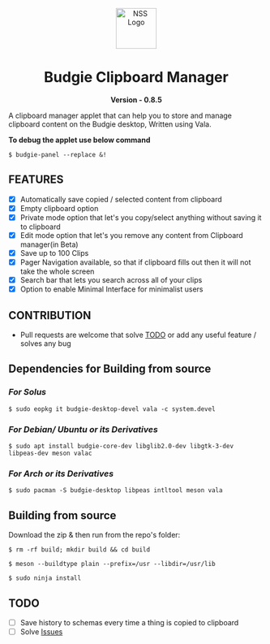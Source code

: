 <p align="center"><a href="#budgie-clipboard-manager"><img src="https://raw.githubusercontent.com/prateekmedia/budgie-clipboard-applet/main/clipmgr-darkicon.png" height=80px alt="NSS Logo"/></a></p>
<h1 align="center">Budgie Clipboard Manager</h1>
<p align="center"><b>Version - 0.8.5</b></p>
A clipboard manager applet that can help you to store and manage clipboard content on the Budgie desktop, Written using Vala.  

**To debug the applet use below command**   
```
$ budgie-panel --replace &!
```

## FEATURES
- [x] Automatically save copied / selected content from clipboard
- [x] Empty clipboard option
- [x] Private mode option that let's you copy/select anything without saving it to clipboard
- [x] Edit mode option that let's you remove any content from Clipboard manager(in Beta)
- [x] Save up to 100 Clips
- [x] Pager Navigation available, so that if clipboard fills out then it will not take the whole screen
- [x] Search bar that lets you search across all of your clips
- [x] Option to enable Minimal Interface for minimalist users

## CONTRIBUTION
-  Pull requests are welcome that solve [TODO](#todo) or add any useful feature / solves any bug
  
## Dependencies for Building from source

### *For Solus* 

```
$ sudo eopkg it budgie-desktop-devel vala -c system.devel
```

### *For Debian/ Ubuntu or its Derivatives* 

```
$ sudo apt install budgie-core-dev libglib2.0-dev libgtk-3-dev libpeas-dev meson valac
```

### *For Arch or its Derivatives*
```
$ sudo pacman -S budgie-desktop libpeas intltool meson vala
```

## Building from source
Download the zip & then run from the repo's folder:

```
$ rm -rf build; mkdir build && cd build
```

```
$ meson --buildtype plain --prefix=/usr --libdir=/usr/lib
```

```
$ sudo ninja install
```

## TODO
- [ ] Save history to schemas every time a thing is copied to clipboard
- [ ] Solve [Issues](https://github.com/prateekmedia/budgie-clipboard-applet/issues)
